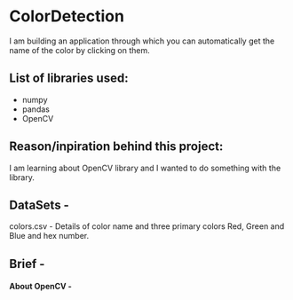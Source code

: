 # ColorDetection
I am building an application through which you can automatically get the name of the color by clicking on them.


## List of libraries used:
* numpy
* pandas
* OpenCV


## Reason/inpiration behind this project:
I am learning about OpenCV library and I wanted to do something with the library.


## DataSets -
colors.csv - Details of color name and three primary colors Red, Green and Blue and hex number.


## Brief - 

#### About OpenCV - 

